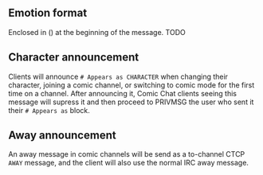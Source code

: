 ## Emotion format

Enclosed in () at the beginning of the message. TODO

## Character announcement

Clients will announce `# Appears as CHARACTER` when changing their character, joining a comic channel, or switching to comic mode for the first time on a channel. After announcing it, Comic Chat clients seeing this message will supress it and then proceed to PRIVMSG the user who sent it their `# Appears as` block.

## Away announcement

An away message in comic channels will be send as a to-channel CTCP `AWAY` message, and the client will also use the normal IRC away message.
